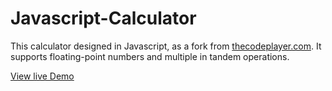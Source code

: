 # Javascript-Calculator
This calculator designed in Javascript, as a fork from [thecodeplayer.com](http://thecodeplayer.com/walkthrough/javascript-css3-calculator). It supports floating-point numbers and multiple in tandem operations. 

[View live Demo](https://cdn.rawgit.com/sambgordon/Javascript-Calculator/master/index.html)
